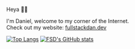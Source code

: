 Heya 👋🏾  

I'm Daniel, welcome to my corner of the Internet.  
Check out my website: [fullstackdan.dev](https://fullstackdan.dev)  

[![Top Langs](https://github-readme-stats.vercel.app/api/top-langs/?username=fullstack-dan)](https://github.com/anuraghazra/github-readme-stats)
[![FSD's GitHub stats](https://github-readme-stats.vercel.app/api?username=fullstack-dan)](https://github.com/fullstack-dan/github-readme-stats)

<!--
**fullstack-dan/fullstack-dan** is a ✨ _special_ ✨ repository because its `README.md` (this file) appears on your GitHub profile.

Here are some ideas to get you started:

- 🔭 I’m currently working on ...
- 🌱 I’m currently learning ...
- 👯 I’m looking to collaborate on ...
- 🤔 I’m looking for help with ...
- 💬 Ask me about ...
- 📫 How to reach me: ...
- 😄 Pronouns: ...
- ⚡ Fun fact: ...
-->
